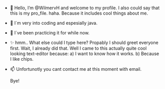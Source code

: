 - 👋 Hello, I’m @WilmervH and welcome to my profile. I also could say that this is my pro_file. haha. Because it includes cool things about me.
- 👀 I´m very into coding and espesially java.
- 🌱 I´ve been practicing it for while now.
- ✨  hmm.. What else could I type here? Propably I should greet everyone first. Wait, I already did that. Well I came to this actually quite cool looking text-editor because:
a) I want to know how it works. b) Because I like chips.
- 📫 Unfortunotly you cant contact me at this moment with email.

  Bye!
